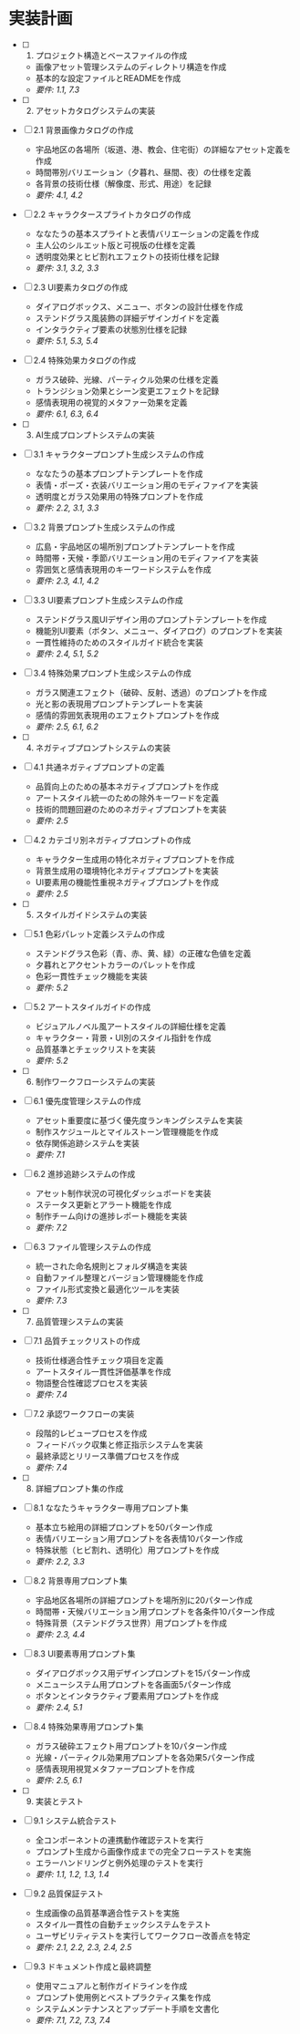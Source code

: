 # 実装計画

- [ ] 1. プロジェクト構造とベースファイルの作成
  - 画像アセット管理システムのディレクトリ構造を作成
  - 基本的な設定ファイルとREADMEを作成
  - _要件: 1.1, 7.3_

- [ ] 2. アセットカタログシステムの実装
- [ ] 2.1 背景画像カタログの作成
  - 宇品地区の各場所（坂道、港、教会、住宅街）の詳細なアセット定義を作成
  - 時間帯別バリエーション（夕暮れ、昼間、夜）の仕様を定義
  - 各背景の技術仕様（解像度、形式、用途）を記録
  - _要件: 4.1, 4.2_

- [ ] 2.2 キャラクタースプライトカタログの作成
  - ななたうの基本スプライトと表情バリエーションの定義を作成
  - 主人公のシルエット版と可視版の仕様を定義
  - 透明度効果とヒビ割れエフェクトの技術仕様を記録
  - _要件: 3.1, 3.2, 3.3_

- [ ] 2.3 UI要素カタログの作成
  - ダイアログボックス、メニュー、ボタンの設計仕様を作成
  - ステンドグラス風装飾の詳細デザインガイドを定義
  - インタラクティブ要素の状態別仕様を記録
  - _要件: 5.1, 5.3, 5.4_

- [ ] 2.4 特殊効果カタログの作成
  - ガラス破砕、光線、パーティクル効果の仕様を定義
  - トランジション効果とシーン変更エフェクトを記録
  - 感情表現用の視覚的メタファー効果を定義
  - _要件: 6.1, 6.3, 6.4_

- [ ] 3. AI生成プロンプトシステムの実装
- [ ] 3.1 キャラクタープロンプト生成システムの作成
  - ななたうの基本プロンプトテンプレートを作成
  - 表情・ポーズ・衣装バリエーション用のモディファイアを実装
  - 透明度とガラス効果用の特殊プロンプトを作成
  - _要件: 2.2, 3.1, 3.3_

- [ ] 3.2 背景プロンプト生成システムの作成
  - 広島・宇品地区の場所別プロンプトテンプレートを作成
  - 時間帯・天候・季節バリエーション用のモディファイアを実装
  - 雰囲気と感情表現用のキーワードシステムを作成
  - _要件: 2.3, 4.1, 4.2_

- [ ] 3.3 UI要素プロンプト生成システムの作成
  - ステンドグラス風UIデザイン用のプロンプトテンプレートを作成
  - 機能別UI要素（ボタン、メニュー、ダイアログ）のプロンプトを実装
  - 一貫性維持のためのスタイルガイド統合を実装
  - _要件: 2.4, 5.1, 5.2_

- [ ] 3.4 特殊効果プロンプト生成システムの作成
  - ガラス関連エフェクト（破砕、反射、透過）のプロンプトを作成
  - 光と影の表現用プロンプトテンプレートを実装
  - 感情的雰囲気表現用のエフェクトプロンプトを作成
  - _要件: 2.5, 6.1, 6.2_

- [ ] 4. ネガティブプロンプトシステムの実装
- [ ] 4.1 共通ネガティブプロンプトの定義
  - 品質向上のための基本ネガティブプロンプトを作成
  - アートスタイル統一のための除外キーワードを定義
  - 技術的問題回避のためのネガティブプロンプトを実装
  - _要件: 2.5_

- [ ] 4.2 カテゴリ別ネガティブプロンプトの作成
  - キャラクター生成用の特化ネガティブプロンプトを作成
  - 背景生成用の環境特化ネガティブプロンプトを実装
  - UI要素用の機能性重視ネガティブプロンプトを作成
  - _要件: 2.5_

- [ ] 5. スタイルガイドシステムの実装
- [ ] 5.1 色彩パレット定義システムの作成
  - ステンドグラス色彩（青、赤、黄、緑）の正確な色値を定義
  - 夕暮れとアクセントカラーのパレットを作成
  - 色彩一貫性チェック機能を実装
  - _要件: 5.2_

- [ ] 5.2 アートスタイルガイドの作成
  - ビジュアルノベル風アートスタイルの詳細仕様を定義
  - キャラクター・背景・UI別のスタイル指針を作成
  - 品質基準とチェックリストを実装
  - _要件: 5.2_

- [ ] 6. 制作ワークフローシステムの実装
- [ ] 6.1 優先度管理システムの作成
  - アセット重要度に基づく優先度ランキングシステムを実装
  - 制作スケジュールとマイルストーン管理機能を作成
  - 依存関係追跡システムを実装
  - _要件: 7.1_

- [ ] 6.2 進捗追跡システムの作成
  - アセット制作状況の可視化ダッシュボードを実装
  - ステータス更新とアラート機能を作成
  - 制作チーム向けの進捗レポート機能を実装
  - _要件: 7.2_

- [ ] 6.3 ファイル管理システムの作成
  - 統一された命名規則とフォルダ構造を実装
  - 自動ファイル整理とバージョン管理機能を作成
  - ファイル形式変換と最適化ツールを実装
  - _要件: 7.3_

- [ ] 7. 品質管理システムの実装
- [ ] 7.1 品質チェックリストの作成
  - 技術仕様適合性チェック項目を定義
  - アートスタイル一貫性評価基準を作成
  - 物語整合性確認プロセスを実装
  - _要件: 7.4_

- [ ] 7.2 承認ワークフローの実装
  - 段階的レビュープロセスを作成
  - フィードバック収集と修正指示システムを実装
  - 最終承認とリリース準備プロセスを作成
  - _要件: 7.4_

- [ ] 8. 詳細プロンプト集の作成
- [ ] 8.1 ななたうキャラクター専用プロンプト集
  - 基本立ち絵用の詳細プロンプトを50パターン作成
  - 表情バリエーション用プロンプトを各表情10パターン作成
  - 特殊状態（ヒビ割れ、透明化）用プロンプトを作成
  - _要件: 2.2, 3.3_

- [ ] 8.2 背景専用プロンプト集
  - 宇品地区各場所の詳細プロンプトを場所別に20パターン作成
  - 時間帯・天候バリエーション用プロンプトを各条件10パターン作成
  - 特殊背景（ステンドグラス世界）用プロンプトを作成
  - _要件: 2.3, 4.4_

- [ ] 8.3 UI要素専用プロンプト集
  - ダイアログボックス用デザインプロンプトを15パターン作成
  - メニューシステム用プロンプトを各画面5パターン作成
  - ボタンとインタラクティブ要素用プロンプトを作成
  - _要件: 2.4, 5.1_

- [ ] 8.4 特殊効果専用プロンプト集
  - ガラス破砕エフェクト用プロンプトを10パターン作成
  - 光線・パーティクル効果用プロンプトを各効果5パターン作成
  - 感情表現用視覚メタファープロンプトを作成
  - _要件: 2.5, 6.1_

- [ ] 9. 実装とテスト
- [ ] 9.1 システム統合テスト
  - 全コンポーネントの連携動作確認テストを実行
  - プロンプト生成から画像作成までの完全フローテストを実施
  - エラーハンドリングと例外処理のテストを実行
  - _要件: 1.1, 1.2, 1.3, 1.4_

- [ ] 9.2 品質保証テスト
  - 生成画像の品質基準適合性テストを実施
  - スタイル一貫性の自動チェックシステムをテスト
  - ユーザビリティテストを実行してワークフロー改善点を特定
  - _要件: 2.1, 2.2, 2.3, 2.4, 2.5_

- [ ] 9.3 ドキュメント作成と最終調整
  - 使用マニュアルと制作ガイドラインを作成
  - プロンプト使用例とベストプラクティス集を作成
  - システムメンテナンスとアップデート手順を文書化
  - _要件: 7.1, 7.2, 7.3, 7.4_
